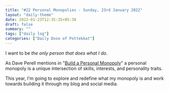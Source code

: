 ```yaml
---
title: "#22 Personal Monopolies - Sunday, 23rd January 2022"
layout: "daily-theme"
date: 2022-01-23T12:35:35+05:30
draft: false
summary: ""
tags: ["daily log"]
categories: ["Daily Dose of Pottekkat"]
---
```


I want to be _the only person that does what I do_.

As Dave Perell mentions in "[Build a Personal Monopoly](https://perell.com/note/build-a-personal-monopoly/)" a personal monopoly is a unique intersection of skills, interests, and personality traits.

This year, I'm going to explore and redefine what my monopoly is and work towards building it through my blog and social media.
